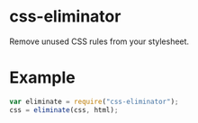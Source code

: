 # css-eliminator

Remove unused CSS rules from your stylesheet.

# Example

```js
var eliminate = require("css-eliminator");
css = eliminate(css, html);
```
